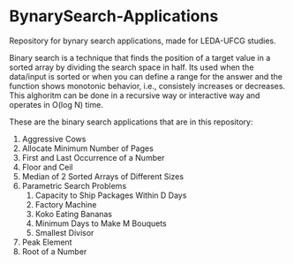 # BynarySearch-Applications

Repository for bynary search applications, made for LEDA-UFCG studies.

Binary search is a technique that finds the position of a target value in a sorted array by dividing the search space in half. Its used when the data/input is sorted 
or when you can define a range for the answer and the function shows monotonic behavior, i.e., consistely increases or decreases. This alghoritm can be done in a recursive way or interactive way and operates in O(log N) time.

These are the binary search applications that are in this repository:
1. Aggressive Cows
2. Allocate Minimum Number of Pages
3. First and Last Occurrence of a Number
4. Floor and Ceil
5. Median of 2 Sorted Arrays of Different Sizes
6. Parametric Search Problems
   1. Capacity to Ship Packages Within D Days
   2. Factory Machine
   3. Koko Eating Bananas
   4. Minimum Days to Make M Bouquets
   5. Smallest Divisor
7. Peak Element
8. Root of a Number
